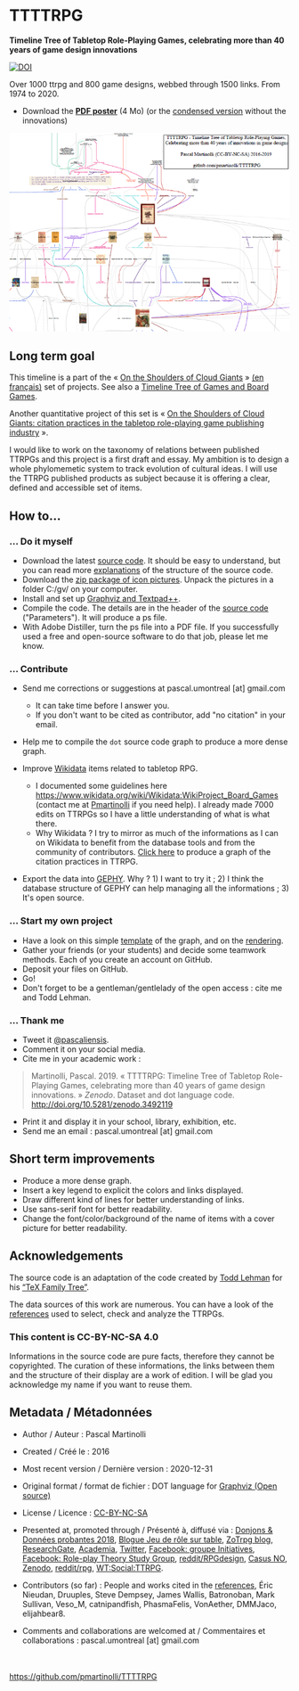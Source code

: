# TTTTRPG
**Timeline Tree of Tabletop Role-Playing Games, celebrating more than 40 years of game design innovations**


[![DOI](https://zenodo.org/badge/207627479.svg)](https://zenodo.org/badge/latestdoi/207627479)

Over 1000 ttrpg and 800 game designs, webbed through 1500 links. From 1974 to 2020.

* Download the **[PDF poster](https://github.com/pmartinolli/TTTTRPG/blob/master/files/ttttrpg.pdf)** (4 Mo) (or the [condensed version](https://github.com/pmartinolli/TTTTRPG/blob/master/files/ttttrpg-condensed.pdf) without the innovations)

[![TTTTRPG snapshot](https://github.com/pmartinolli/TTTTRPG/blob/master/files/ttttrpg-snapshot.png)](https://github.com/pmartinolli/TTTTRPG/blob/master/files/ttttrpg.pdf)

## Long term goal

This timeline is a part of the « [On the Shoulders of Cloud Giants](http://zotrpg.blogspot.com/search/label/on%20the%20shoulders%20of%20cloud%20giants) » [(en français)](https://jdr.hypotheses.org/category/sur-epaules-geants-nuages) set of projects. See also a [Timeline Tree of Games and Board Games](https://github.com/pmartinolli/TTGBG).

Another quantitative project of this set is « [On the Shoulders of Cloud Giants: citation practices in the tabletop role-playing game publishing industry](https://github.com/pmartinolli/OtSoCG) ».

I would like to work on the taxonomy of relations between published TTRPGs and this project is a first draft and essay. My ambition is to design a whole phylomemetic system to track evolution of cultural ideas. I will use the TTRPG published products as subject because it is offering a clear, defined and accessible set of items.

## How to... 

### ... Do it myself 

* Download the latest [source code](https://github.com/pmartinolli/TTTTRPG/blob/master/files/ttttrpg.gv). It should be easy to understand, but you can read more [explanations](https://jdr.hypotheses.org/919) of the structure of the source code. 
* Download the [zip package of icon pictures](https://drive.google.com/open?id=1N30n0QYaGSWLJTzJwPzn3wuklmib3zI8). Unpack the pictures in a folder C:/gv/ on your computer.
* Install and set up [Graphviz and Textpad++](http://zotrpg.blogspot.com/2016/05/creating-graph-for-od.html).
* Compile the code. The details are in the header of the [source code](https://github.com/pmartinolli/TTTTRPG/blob/master/files/ttttrpg.gv) ("Parameters"). It will produce a ps file.
* With Adobe Distiller, turn the ps file into a PDF file. If you successfully used a free and open-source software to do that job, please let me know. 

### ... Contribute

* Send me corrections or suggestions at pascal.umontreal [at] gmail.com 
  * It can take time before I answer you.
  * If you don't want to be cited as contributor, add "no citation" in your email.

* Help me to compile the `dot` source code graph to produce a more dense graph.

* Improve [Wikidata](https://www.wikidata.org) items related to tabletop RPG. 
  * I documented some guidelines here https://www.wikidata.org/wiki/Wikidata:WikiProject_Board_Games (contact me at [Pmartinolli](https://www.wikidata.org/wiki/User:Pmartinolli) if you need help). I already made 7000 edits on TTRPGs so I have a little understanding of what is what there.
  * Why Wikidata ? I try to mirror as much of the informations as I can on Wikidata to benefit from the database tools and from the community of contributors. [Click here](https://www.wikidata.org/wiki/User:Pmartinolli) to produce a graph of the citation practices in TTRPG. 
  
* Export the data into [GEPHY](https://gephi.org/). Why ? 1) I want to try it ; 2) I think the database structure of GEPHY can help managing all the informations ; 3) It's open source.

### ... Start my own project

* Have a look on this simple [template](https://github.com/pmartinolli/TTTTRPG/blob/master/files/template.gv) of the graph, and on the [rendering](https://github.com/pmartinolli/TTTTRPG/blob/master/files/template.png).
* Gather your friends (or your students) and decide some teamwork methods. Each of you create an account on GitHub. 
* Deposit your files on GitHub.
* Go!
* Don't forget to be a gentleman/gentlelady of the open access : cite me and Todd Lehman.

### ... Thank me

- Tweet it [@pascaliensis](https://twitter.com/Pascaliensis).
- Comment it on your social media.
- Cite me in your academic work : 
> Martinolli, Pascal. 2019. « TTTTRPG: Timeline Tree of Tabletop Role-Playing Games, celebrating more than 40 years of game design innovations. » *Zenodo*. Dataset and dot language code. http://doi.org/10.5281/zenodo.3492119
- Print it and display it in your school, library, exhibition, etc.
- Send me an email : pascal.umontreal [at] gmail.com

## Short term improvements

- Produce a more dense graph.
- Insert a key legend to explicit the colors and links displayed.
- Draw different kind of lines for better understanding of links.
- Use sans-serif font for better readability.
- Change the font/color/background of the name of items with a cover picture for better readability.

## Acknowledgements 

The source code is an adaptation of the code created by [Todd Lehman](https://tex.stackexchange.com/users/8499/todd-lehman) for his [“TeX Family Tree”](https://tex.stackexchange.com/questions/42594/tex-family-tree-with-timeline). 

The data sources of this work are numerous. You can have a look of the [references](https://github.com/pmartinolli/TTTTRPG/blob/master/files/ttttrpg-sources.md) used to select, check and analyze the TTRPGs.



### This content is CC-BY-NC-SA 4.0 

Informations in the source code are pure facts, therefore they cannot be copyrighted. The curation of these informations, the links between them and the structure of their display are a work of edition. I will be glad you acknowledge my name if you want to reuse them.


## Metadata / Métadonnées

* Author / Auteur : Pascal Martinolli

* Created / Créé le : 2016

* Most recent version / Dernière version : 2020-12-31

* Original format / format de fichier : DOT language for [Graphviz (Open source)](https://www.graphviz.org/)

* License / Licence : [CC-BY-NC-SA](https://creativecommons.org/licenses/by-nc-sa/4.0/)

* Presented at, promoted through / Présenté à, diffusé via : [Donjons & Données probantes 2018](http://hdl.handle.net/1866/21088), [Blogue Jeu de rôle sur table](https://jdr.hypotheses.org/category/graphe), [ZoTrpg blog](https://zotrpg.blogspot.com/search/label/timeline), [ResearchGate](https://www.researchgate.net/publication/333489073_Timeline_genealogic_and_phylomemetic_tree_of_role-playing_game_designs_Celebrating_40_years_of_game_innovations_from_1974_to_2019_partially_released), [Academia](https://www.academia.edu/39317882/Timeline_genealogic_and_phylomemetic_tree_of_role-playing_game_designs_Celebrating_40_years_of_game_innovations_from_1974_to_today_partially_released_), [Twitter](https://twitter.com/Pascaliensis/status/1177314806442921985), [Facebook: groupe Initiatives](https://www.facebook.com/groups/316125545245807/), [Facebook: Role-play Theory Study Group](https://www.facebook.com/groups/roleplaytheorystudygroup/), [reddit/RPGdesign](https://www.reddit.com/r/RPGdesign/comments/det5ft/ttttrpg_timeline_tree_of_tabletop_roleplaying/), [Casus NO](https://www.casusno.fr/viewtopic.php?f=24&t=36293), [Zenodo](http://doi.org/10.5281/zenodo.3492119), [reddit/rpg](https://www.reddit.com/r/rpg/comments/dl69y7/ttttrpg_timeline_tree_of_tabletop_roleplaying/), [WT:Social:TTRPG](https://wt.social/post/ttrpg/3i6tvlk5249838408977).

* Contributors (so far) : People and works cited in the [references](https://github.com/pmartinolli/TTTTRPG/blob/master/files/ttttrpg-sources.md), Éric Nieudan, Druuples, Steve Dempsey, James Wallis, Batronoban, Mark Sullivan, Veso_M, catnipandfish, PhasmaFelis, VonAether, DMMJaco, elijahbear8.

* Comments and collaborations are welcomed at / Commentaires et collaborations : pascal.umontreal [at] gmail.com



\
\
https://github.com/pmartinolli/TTTTRPG
